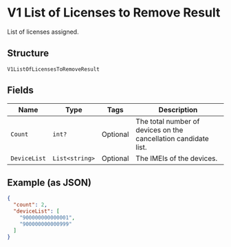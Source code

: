 
# V1 List of Licenses to Remove Result

List of licenses assigned.

## Structure

`V1ListOfLicensesToRemoveResult`

## Fields

| Name | Type | Tags | Description |
|  --- | --- | --- | --- |
| `Count` | `int?` | Optional | The total number of devices on the cancellation candidate list. |
| `DeviceList` | `List<string>` | Optional | The IMEIs of the devices. |

## Example (as JSON)

```json
{
  "count": 2,
  "deviceList": [
    "900000000000001",
    "900000000000999"
  ]
}
```

